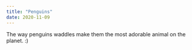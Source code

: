 ```yaml
---
title: "Penguins"
date: 2020-11-09
---
```


The way penguins waddles make them the most adorable animal on the planet. :)
